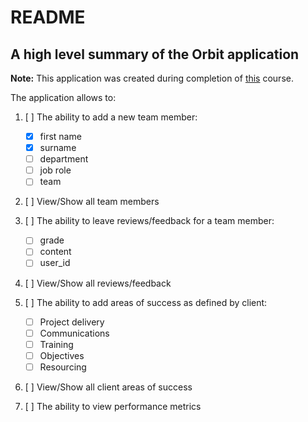 # README

## A high level summary of the Orbit application

**Note:** This application was created during completion of [this](https://www.skillshare.com/classes/Ruby-on-Rails-A-Beginners-Guide-to-Web-Development-with-Rails/1774223974/) course.

The application allows to:

1. [ ] The ability to add a new team member:
    - [X] first name
    - [X] surname
    - [ ] department
    - [ ] job role
    - [ ] team

2. [ ] View/Show all team members 

3. [ ] The ability to leave reviews/feedback for a team member:
    - [ ] grade
    - [ ] content
    - [ ] user_id

4. [ ] View/Show all reviews/feedback

5. [ ] The ability to add areas of success as defined by client:
    - [ ] Project delivery
    - [ ] Communications
    - [ ] Training
    - [ ] Objectives
    - [ ] Resourcing

6. [ ] View/Show all client areas of success

7. [ ] The ability to view performance metrics